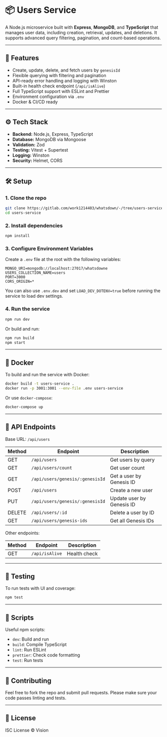 # 📦 Users Service

A Node.js microservice built with **Express**, **MongoDB**, and **TypeScript** that manages user data, including creation, retrieval, updates, and deletions. It supports advanced query filtering, pagination, and count-based operations.

---

## 🚀 Features

- Create, update, delete, and fetch users by `genesisId`
- Flexible querying with filtering and pagination
- API-ready error handling and logging with Winston
- Built-in health check endpoint (`/api/isAlive`)
- Full TypeScript support with ESLint and Prettier
- Environment configuration via `.env`
- Docker & CI/CD ready

---

## ⚙️ Tech Stack

- **Backend:** Node.js, Express, TypeScript
- **Database:** MongoDB via Mongoose
- **Validation:** Zod
- **Testing:** Vitest + Supertest
- **Logging:** Winston
- **Security:** Helmet, CORS

---

## 🛠️ Setup

### 1. Clone the repo

```bash
git clone https://gitlab.com/work1214403/whatsdown/-/tree/users-service/users-service?ref_type=heads
cd users-service
```

### 2. Install dependencies

```bash
npm install
```

### 3. Configure Environment Variables

Create a `.env` file at the root with the following variables:

```env
MONGO_URI=mongodb://localhost:27017/whatsdowne
USERS_COLLECTION_NAME=users
PORT=3000
CORS_ORIGIN=*
```

You can also use `.env.dev` and set `LOAD_DEV_DOTENV=true` before running the service to load dev settings.

### 4. Run the service

```bash
npm run dev
```

Or build and run:

```bash
npm run build
npm start
```

---

## 🐳 Docker

To build and run the service with Docker:

```bash
docker build -t users-service .
docker run -p 3001:3001 --env-file .env users-service
```

Or use `docker-compose`:

```bash
docker-compose up
```

---

## 📡 API Endpoints

Base URL: `/api/users`

| Method | Endpoint                        | Description                      |
|--------|----------------------------------|----------------------------------|
| GET    | `/api/users`                    | Get users by query               |
| GET    | `/api/users/count`              | Get user count                   |
| GET    | `/api/users/genesis/:genesisId` | Get a user by Genesis ID         |
| POST   | `/api/users`                    | Create a new user                |
| PUT    | `/api/users/genesis/:genesisId` | Update user by Genesis ID        |
| DELETE | `/api/users/:id`                | Delete a user by ID              |
| GET    | `/api/users/genesis-ids`        | Get all Genesis IDs              |

Other endpoints:

| Method | Endpoint     | Description         |
|--------|--------------|---------------------|
| GET    | `/api/isAlive` | Health check       |

---

## 🧪 Testing

To run tests with UI and coverage:

```bash
npm test
```

---

## 🧹 Scripts

Useful npm scripts:

- `dev`: Build and run
- `build`: Compile TypeScript
- `lint`: Run ESLint
- `prettier`: Check code formatting
- `test`: Run tests

---

## 🤝 Contributing

Feel free to fork the repo and submit pull requests. Please make sure your code passes linting and tests.

---

## 📝 License

ISC License © Vision